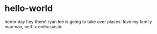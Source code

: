 # hello-world
honor day
hey there! ryan lee is going to take over places!
love my family
madman, netflix enthusiastic 
